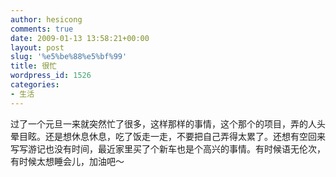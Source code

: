 ```yaml
---
author: hesicong
comments: true
date: 2009-01-13 13:58:21+00:00
layout: post
slug: '%e5%be%88%e5%bf%99'
title: 很忙
wordpress_id: 1526
categories:
- 生活
---
```


过了一个元旦一来就突然忙了很多，这样那样的事情，这个那个的项目，弄的人头晕目眩。还是想休息休息，吃了饭走一走，不要把自己弄得太累了。还想有空回来写写游记也没有时间，最近家里买了个新车也是个高兴的事情。有时候语无伦次，有时候太想睡会儿，加油吧～
